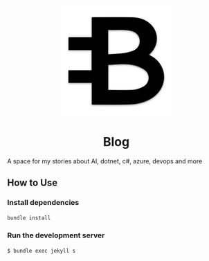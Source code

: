 <p align="center">
  <a href="https://github.com/bitesinbyte/blog">
    <img src="assets/img/favicons/android-chrome-512x512.png" width="256px" />
  </a>
</p>
<h1 align="center">Blog</h1>

A space for my stories about AI, dotnet, c#, azure, devops and more

## How to Use

### Install dependencies

```bash
bundle install
```

### Run the development server

```bash
$ bundle exec jekyll s
```
